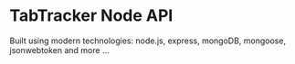 # TabTracker Node API

Built using modern technologies: node.js, express, mongoDB, mongoose, jsonwebtoken and more ...
